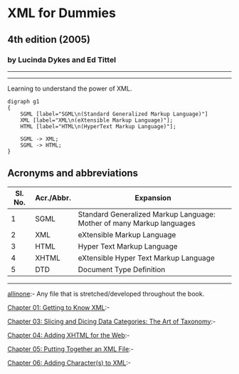 # XML for Dummies
## 4th edition (2005)
### by Lucinda Dykes and Ed Tittel

---
---

Learning to understand the power of XML.

```graphviz
digraph g1
{
	SGML [label="SGML\n(Standard Generalized Markup Language)"]
	XML [label="XML\n(eXtensible Markup Language)"];
	HTML [label="HTML\n(HyperText Markup Language)"];

	SGML -> XML;
	SGML -> HTML;
}
```
## Acronyms and abbreviations
|Sl. No.|Acr./Abbr.|Expansion|
|---|---|---|
|1|SGML|Standard Generalized Markup Language: Mother of many Markup languages|
|2|XML|eXtensible Markup Language|
|3|HTML|Hyper Text Markup Language|
|4|XHTML|eXtensible Hyper Text Markup Language|
|5|DTD|Document Type Definition|


---
[allinone](allinone):- Any file that is stretched/developed throughout the book.

[Chapter 01: Getting to Know XML](xmlDum_ch01):- 

[Chapter 03: Slicing and Dicing Data Categories: The Art of Taxonomy](xmlDum_ch03):- 

[Chapter 04: Adding XHTML for the Web](xmlDum_ch04):- 

[Chapter 05: Putting Together an XML File](xmlDum_ch05):- 

[Chapter 06: Adding Character(s) to XML](xmlDum_ch05):- 

